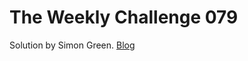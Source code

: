 # The Weekly Challenge 079

Solution by Simon Green. [Blog](https://dev.to/simongreennet/the-weekly-challenge-079-1jel)
